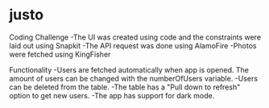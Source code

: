 # justo
Coding Challenge
-The UI was created using code and the constraints were laid out using Snapkit
-The API request was done using AlamoFire
-Photos were fetched using KingFisher

Functionality
-Users are fetched automatically when app is opened. The amount of users can be changed with the numberOfUsers variable.
-Users can be deleted from the table.
-The table has a "Pull down to refresh" option to get new users.
-The app has support for dark mode.
